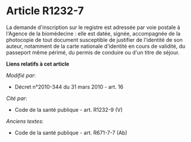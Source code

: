 # Article R1232-7

La demande d'inscription sur le registre est adressée par voie postale à l'Agence de la biomédecine : elle est datée, signée,
accompagnée de la photocopie de tout document susceptible de justifier de l'identité de son auteur, notamment de la carte
nationale d'identité en cours de validité, du passeport même périmé, du permis de conduire ou d'un titre de séjour.

**Liens relatifs à cet article**

_Modifié par_:

  - Décret n°2010-344 du 31 mars 2010 - art. 16

_Cité par_:

  - Code de la santé publique - art. R1232-9 (V)

_Anciens textes_:

  - Code de la santé publique - art. R671-7-7 (Ab)
